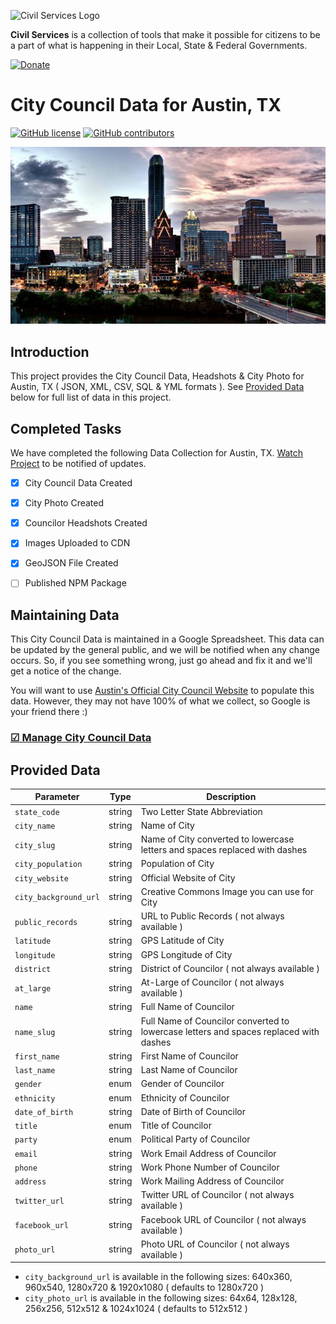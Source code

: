 ![Civil Services Logo](https://raw.githubusercontent.com/CivilServiceUSA/api/master/docs/img/logo.png "Civil Services Logo")

__Civil Services__ is a collection of tools that make it possible for citizens to be a part of what is happening in their Local, State & Federal Governments.

[![Donate](https://cdn.civil.services/donate-button.png)](https://www.paypal.me/civilservices)


City Council Data for Austin, TX
===

[![GitHub license](https://img.shields.io/badge/license-MIT-blue.svg?style=flat)](https://raw.githubusercontent.com/CivilServiceUSA/city-council-tx-austin/master/LICENSE)  [![GitHub contributors](https://img.shields.io/github/contributors/CivilServiceUSA/city-council-tx-austin.svg)](https://github.com/CivilServiceUSA/city-council-tx-austin/graphs/contributors)

![Austin, TX](city-council/images/backgrounds/640x360/city.jpg "Austin, TX")


Introduction
---

This project provides the City Council Data, Headshots & City Photo for Austin, TX ( JSON, XML, CSV, SQL & YML formats ).  See [Provided Data](#provided-data) below for full list of data in this project.


Completed Tasks
---

We have completed the following Data Collection for Austin, TX. [Watch Project](https://github.com/CivilServiceUSA/city-council-tx-austin/subscription) to be notified of updates.

- [X] City Council Data Created
- [X] City Photo Created
- [X] Councilor Headshots Created
- [X] Images Uploaded to CDN
- [X] GeoJSON File Created
- [ ] Published NPM Package


Maintaining Data
---

This City Council Data is maintained in a Google Spreadsheet.  This data can be updated by the general public, and we will be notified when any change occurs.  So, if you see something wrong, just go ahead and fix it and we'll get a notice of the change.

You will want to use [Austin's Official City Council Website](http://www.austintexas.gov) to populate this data. However, they may not have 100% of what we collect, so Google is your friend there :)

### [☑ Manage City Council Data](https://docs.google.com/spreadsheets/d/18XvC9XfUAjUkR7IIzAoU-AzH3G-vFAlATP-djncZCZA/edit#gid=0)


Provided Data
---

Parameter             | Type   | Description
----------------------|--------|----------------
`state_code`          | string | Two Letter State Abbreviation
`city_name`           | string | Name of City
`city_slug`           | string | Name of City converted to lowercase letters and spaces replaced with dashes
`city_population`     | string | Population of City
`city_website`        | string | Official Website of City
`city_background_url` | string | Creative Commons Image you can use for City
`public_records`      | string | URL to Public Records ( not always available )
`latitude`            | string | GPS Latitude of City
`longitude`           | string | GPS Longitude of City
`district`            | string | District of Councilor ( not always available )
`at_large`            | string | At-Large of Councilor ( not always available )
`name`                | string | Full Name of Councilor
`name_slug`           | string | Full Name of Councilor converted to lowercase letters and spaces replaced with dashes
`first_name`          | string | First Name of Councilor
`last_name`           | string | Last Name of Councilor
`gender`              | enum   | Gender of Councilor
`ethnicity`           | enum   | Ethnicity of Councilor
`date_of_birth`       | string | Date of Birth of Councilor
`title`               | enum   | Title of Councilor
`party`               | enum   | Political Party of Councilor
`email`               | string | Work Email Address of Councilor
`phone`               | string | Work Phone Number of Councilor
`address`             | string | Work Mailing Address of Councilor
`twitter_url`         | string | Twitter URL of Councilor ( not always available )
`facebook_url`        | string | Facebook URL of Councilor ( not always available )
`photo_url`           | string | Photo URL of Councilor ( not always available )

* `city_background_url` is available in the following sizes: 640x360, 960x540, 1280x720 & 1920x1080 ( defaults to 1280x720 )
* `city_photo_url` is available in the following sizes: 64x64, 128x128, 256x256, 512x512 & 1024x1024 ( defaults to 512x512 )
